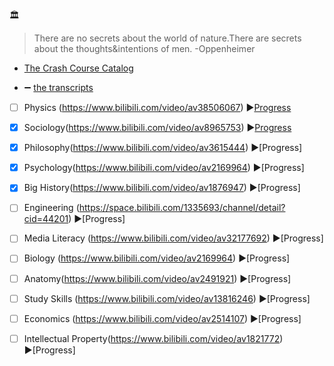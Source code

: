 :classical_building: 
>There are no secrets about the world of nature.There are secrets about the thoughts&intentions of men. -Oppenheimer

* [The Crash Course Catalog](https://thecrashcourse.com/)   

* :heavy_minus_sign: [the transcripts](https://nerdfighteria.info/c/crashcourse/)


- [ ] Physics (https://www.bilibili.com/video/av38506067)
:arrow_forward:[Progress](https://github.com/AAAlimjan/stuff2019/issues/8)

- [x] Sociology(https://www.bilibili.com/video/av8965753)
:arrow_forward:[Progress](https://github.com/AAAlimjan/STUFF-ON-2018/issues/5)

- [x] Philosophy(https://www.bilibili.com/video/av3615444) :arrow_forward:[Progress]

- [x] Psychology(https://www.bilibili.com/video/av2169964) :arrow_forward:[Progress]

- [x] Big History(https://www.bilibili.com/video/av1876947) :arrow_forward:[Progress]

- [ ] Engineering (https://space.bilibili.com/1335693/channel/detail?cid=44201)
:arrow_forward:[Progress]

- [ ] Media Literacy (https://www.bilibili.com/video/av32177692) :arrow_forward:[Progress]

- [ ] Biology (https://www.bilibili.com/video/av2169964) :arrow_forward:[Progress]

- [ ] Anatomy(https://www.bilibili.com/video/av2491921) :arrow_forward:[Progress]

- [ ] Study Skills (https://www.bilibili.com/video/av13816246) :arrow_forward:[Progress]

- [ ] Economics (https://www.bilibili.com/video/av2514107) :arrow_forward:[Progress]

- [ ] Intellectual Property(https://www.bilibili.com/video/av1821772) :arrow_forward:[Progress]

